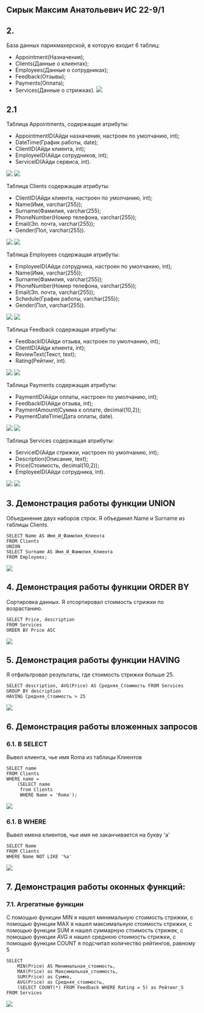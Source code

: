 ## Сирык Максим Анатольевич 	ИС 22-9/1

## 2.
База данных парикмахерской, в которую входит 6 таблиц:
* Appointment(Назначения);
* Clients(Данные о клиентах);
* Employees(Данные о сотрудниках);
* Feedback(Отзывы);
* Payments(Оплата);
* Services(Данные о стрижках).
![](screens/bazad.png)

## 2.1
Таблица Appointments, содержащая атрибуты:
* AppointmentID(Айди назначения, настроен по умолчанию, int);
* DateTime(График работы, date);
* ClientID(Айди клиента, int);
* EmployeeID(Айди сотрудников, int);
* ServiceID(Айди сервиса, int).

![](screens/Appointments1.png)		![](screens/Appointments2.png)

Таблица Сlients содержащая атрибуты:
* ClientID(Айди клиента, настроен по умолчанию, int);
* Name(Имя, varchar(255));
* Surname(Фамилия, varchar(255);
* PhoneNumber(Номер телефона, varchar(255));
* Email(Эл. почта, varchar(255));
* Gender(Пол, varchar(255)).

![](screens/Clients1.png)		![](screens/Clients2.png)

Таблица Employees содержащая атрибуты:
* EmployeeID(Айди сотрудника, настроен по умолчанию, int);
* Name(Имя, varchar(255));
* Surname(Фамилия, varchar(255));
* PhoneNumber(Номер телефона, varchar(255));
* Email(Эл. почта, varchar(255));
* Schedule(График работы, varchar(255));
* Gender(Пол, varchar(255)).

![](screens/Employees1.png)		![](screens/Employees2.png)

Таблица Feedback содержащая атрибуты:
* FeedbackID(Айди отзыва, настроен по умолчанию, int);
* ClientID(Айди клиента, int);
* ReviewText(Текст, text);
* Rating(Рейтинг, int).

![](screens/Feedback1.png)   ![](screens/Feedback2.png)

Таблица Payments содержащая атрибуты:
* PaymentID(Айди оплаты, настроен по умолчанию, int);
* FeedbackID(Айди отзыва, int);
* PaymentAmount(Сумма к оплате, decimal(10,2));
* PaymentDateTime(Дата оплаты, date).

![](screens/Payments1.png)		![](screens/Payments2.png)

Таблица Services содержащая атрибуты:
* ServiceID(Айди стрижки, настроен по умолчанию, int);
* Description(Описание, text);
* Price(Стоимость, decimal(10,2));
* EmployeeID(Айди сотрудника, int).

![](screens/Services.png)		![](screens/Services2.png)


## 3. Демонстрация работы функции UNION
Объединение двух наборов строк. Я объединил Name и Surname из таблицы Clients.
```
SELECT Name AS Имя_И_Фамилия_Клиента
FROM Clients
UNION
SELECT Surname AS Имя_И_Фамилия_Клиента
FROM Employees;
```

![](screens/UNION.png)


## 4. Демонстрация работы функции ORDER BY
Сортировка данных. Я отсортировал стоимость стрижки по возрастанию.
```
SELECT Price, description
FROM Services
ORDER BY Price ASC
```

![](screens/ORDER_BY.png)


## 5. Демонстрация работы функции HAVING
Я отфильтровал результаты, где стоимость стрижки больше 25.
```
SELECT description, AVG(Price) AS Средняя_Стоимость FROM Services
GROUP BY description
HAVING Средняя_Стоимость > 25
```

![](screens/HAVING.png)


## 6. Демонстрация работы вложенных запросов
### 6.1. В SELECT
Вывел клиента, чье имя Roma из таблицы Клиентов
```
SELECT name
FROM Clients
WHERE name = 
	(SELECT name
     from Clients
     WHERE Name = 'Roma');
```

![](screens/SELECT.png)

### 6.1. В WHERE
Вывел имена клиентов, чье имя не заканчивается на букву 'а'
```
SELECT Name
FROM Clients
WHERE Name NOT LIKE '%a'
```

![](screens/WHERE.png)

## 7. Демонстрация работы оконных функций:
### 7.1. Агрегатные функции
С помощью функции MIN я нашел минимальную стоимость стрижки, с помощью функции MAX я нашел максимальную стоимость стрижки, с помощью функции SUM я нашел суммарную стоимость стрижек, с помощью функции AVG я нашел среднюю стоимость стрижки, с помощью функции COUNT я подсчитал количество рейтингов, равному 5
```
SELECT 
    MIN(Price) AS Минимальная_стоимость,
    MAX(Price) as Максимальная_стоимость,
    SUM(Price) as Сумма,
    AVG(Price) as Средняя_стоимость,
    (SELECT COUNT(*) FROM Feedback WHERE Rating = 5) as Рейтинг_5 
FROM Services
```

![](screens/AGREGATE.png)
